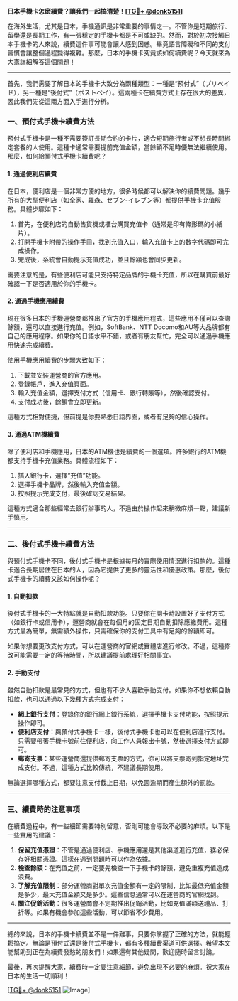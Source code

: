 **日本手機卡怎麽續費？讓我們一起搞清楚！[[TG💪+ @donk5151](https://t.me/s/donk5151)]**

在海外生活，尤其是日本，手機通訊是非常重要的事情之一。不管你是短期旅行、留學還是長期工作，有一張穩定的手機卡都是不可或缺的。然而，對於初次接觸日本手機卡的人來說，續費這件事可能會讓人感到困惑。畢竟語言障礙和不同的支付習慣會讓整個過程變得複雜。那麼，日本的手機卡究竟該如何續費呢？今天就來為大家詳細解答這個問題！

---

首先，我們需要了解日本的手機卡大致分為兩種類型：一種是“預付式”（プリペイド），另一種是“後付式”（ポストペイ）。這兩種卡在續費方式上存在很大的差異，因此我們先從這兩方面入手進行分析。

### 一、預付式手機卡續費方法

預付式手機卡是一種不需要簽訂長期合約的卡片，適合短期旅行者或不想長時間綁定套餐的人使用。這種卡通常需要提前充值金額，當餘額不足時便無法繼續使用。那麼，如何給預付式手機卡續費呢？

#### 1. **通過便利店續費**
在日本，便利店是一個非常方便的地方，很多時候都可以解決你的續費問題。幾乎所有的大型便利店（如全家、羅森、セブン-イレブン等）都提供手機卡充值服務。具體步驟如下：

1. 首先，在便利店的自動售貨機或櫃台購買充值卡（通常是印有條形碼的小紙片）。
2. 打開手機卡附帶的操作手冊，找到充值入口，輸入充值卡上的數字代碼即可完成操作。
3. 完成後，系統會自動提示充值成功，並且餘額也會同步更新。

需要注意的是，有些便利店可能只支持特定品牌的手機卡充值，所以在購買前最好確認一下是否適用於你的手機卡。

#### 2. **通過手機應用續費**
現在很多日本的手機運營商都推出了官方的手機應用程式，這些應用不僅可以查詢餘額，還可以直接進行充值。例如，SoftBank、NTT Docomo和AU等大品牌都有自己的應用程序。如果你的日語水平不錯，或者有朋友幫忙，完全可以通過手機應用快速完成續費。

使用手機應用續費的步驟大致如下：
1. 下載並安裝運營商的官方應用。
2. 登錄帳戶，進入充值頁面。
3. 輸入充值金額，選擇支付方式（信用卡、銀行轉賬等），然後確認支付。
4. 支付成功後，餘額會立即更新。

這種方式相對便捷，但前提是你要熟悉日語界面，或者有足夠的信心操作。

#### 3. **通過ATM機續費**
除了便利店和手機應用，日本的ATM機也是續費的一個選項。許多銀行的ATM機都支持手機卡充值業務。具體流程如下：
1. 插入銀行卡，選擇“充值”功能。
2. 選擇手機卡品牌，然後輸入充值金額。
3. 按照提示完成支付，最後確認交易結果。

這種方式適合那些經常去銀行辦事的人，不過由於操作起來稍微麻煩一點，建議新手慎用。

---

### 二、後付式手機卡續費方法

與預付式手機卡不同，後付式手機卡是根據每月的實際使用情況進行扣款的。這種卡適合長期居住在日本的人，因為它提供了更多的靈活性和優惠政策。那麼，後付式手機卡的續費又該如何操作呢？

#### 1. **自動扣款**
後付式手機卡的一大特點就是自動扣款功能。只要你在開卡時設置好了支付方式（如銀行卡或信用卡），運營商就會在每個月的固定日期自動扣除應繳費用。這種方式最為簡單，無需額外操作，只需確保你的支付工具中有足夠的餘額即可。

如果你想要更改支付方式，可以在運營商的官網或實體店進行修改。不過，這種修改可能需要一定的等待時間，所以建議提前處理好相關事宜。

#### 2. **手動支付**
雖然自動扣款是最常見的方式，但也有不少人喜歡手動支付。如果你不想依賴自動扣款，也可以通過以下幾種方式完成支付：

- **網上銀行支付**：登錄你的銀行網上銀行系統，選擇手機卡支付功能，按照提示操作即可。
- **便利店支付**：與預付式手機卡一樣，後付式手機卡也可以在便利店進行支付。只需要帶著手機卡號前往便利店，向工作人員報出卡號，然後選擇支付方式即可。
- **郵寄支票**：某些運營商還提供郵寄支票的方式，你可以將支票寄到指定地址完成支付。不過，這種方式比較傳統，不建議長期使用。

無論選擇哪種方式，都要注意支付截止日期，以免因逾期而產生額外的罰款。

---

### 三、續費時的注意事項

在續費過程中，有一些細節需要特別留意，否則可能會導致不必要的麻煩。以下是一些實用的建議：

1. **保留充值憑證**：不管是通過便利店、手機應用還是其他渠道進行充值，務必保存好相關憑證。這樣在遇到問題時可以作為依據。
2. **檢查餘額**：在充值之前，一定要先檢查一下手機卡的餘額，避免重複充值造成浪費。
3. **了解充值限制**：部分運營商對單次充值金額有一定的限制，比如最低充值金額是多少，最大充值金額又是多少。這些信息通常可以在運營商的官網找到。
4. **關注促銷活動**：很多運營商會不定期推出促銷活動，比如充值滿額送禮品、打折等。如果有機會參加這些活動，可以節省不少費用。

---

總的來說，日本的手機卡續費並不是一件難事，只要你掌握了正確的方法，就能輕鬆搞定。無論是預付式還是後付式手機卡，都有多種續費渠道可供選擇。希望本文能幫助到正在為續費發愁的朋友們！如果還有其他疑問，歡迎隨時留言討論。

最後，再次提醒大家，續費時一定要注意細節，避免出現不必要的麻煩。祝大家在日本的生活一切順利！

[[TG💪+ @donk5151](https://t.me/s/donk5151) ![Image](https://i.postimg.cc/rwNCRYN7/Snipaste-2025-04-30-17-27-05.png)]